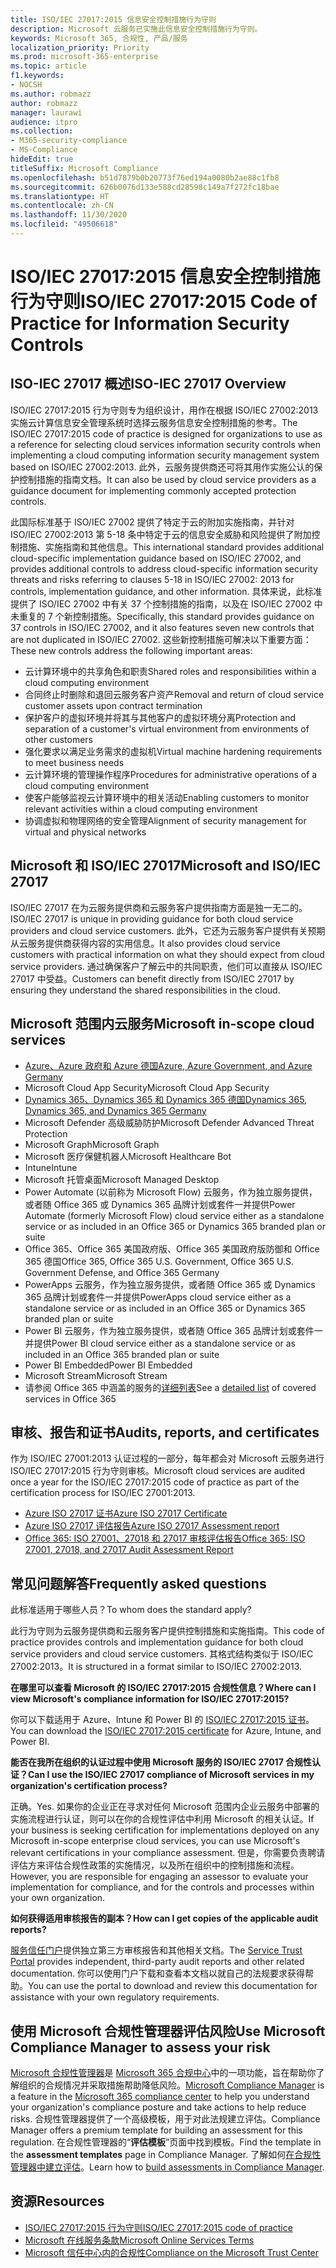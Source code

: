 ```yaml
---
title: ISO/IEC 27017:2015 信息安全控制措施行为守则
description: Microsoft 云服务已实施此信息安全控制措施行为守则。
keywords: Microsoft 365, 合规性, 产品/服务
localization_priority: Priority
ms.prod: microsoft-365-enterprise
ms.topic: article
f1.keywords:
- NOCSH
ms.author: robmazz
author: robmazz
manager: laurawi
audience: itpro
ms.collection:
- M365-security-compliance
- MS-Compliance
hideEdit: true
titleSuffix: Microsoft Compliance
ms.openlocfilehash: b51d7879b0b20773f76ed194a0080b2ae88c1fb8
ms.sourcegitcommit: 626b0076d133e588cd28598c149a7f272fc18bae
ms.translationtype: HT
ms.contentlocale: zh-CN
ms.lasthandoff: 11/30/2020
ms.locfileid: "49506618"
---
```

# <a name="isoiec-270172015-code-of-practice-for-information-security-controls"></a><span data-ttu-id="0c525-104">ISO/IEC 27017:2015 信息安全控制措施行为守则</span><span class="sxs-lookup"><span data-stu-id="0c525-104">ISO/IEC 27017:2015 Code of Practice for Information Security Controls</span></span>

## <a name="iso-iec-27017-overview"></a><span data-ttu-id="0c525-105">ISO-IEC 27017 概述</span><span class="sxs-lookup"><span data-stu-id="0c525-105">ISO-IEC 27017 Overview</span></span>

<span data-ttu-id="0c525-106">ISO/IEC 27017:2015 行为守则专为组织设计，用作在根据 ISO/IEC 27002:2013 实施云计算信息安全管理系统时选择云服务信息安全控制措施的参考。</span><span class="sxs-lookup"><span data-stu-id="0c525-106">The ISO/IEC 27017:2015 code of practice is designed for organizations to use as a reference for selecting cloud services information security controls when implementing a cloud computing information security management system based on ISO/IEC 27002:2013.</span></span> <span data-ttu-id="0c525-107">此外，云服务提供商还可将其用作实施公认的保护控制措施的指南文档。</span><span class="sxs-lookup"><span data-stu-id="0c525-107">It can also be used by cloud service providers as a guidance document for implementing commonly accepted protection controls.</span></span>

<span data-ttu-id="0c525-108">此国际标准基于 ISO/IEC 27002 提供了特定于云的附加实施指南，并针对 ISO/IEC 27002:2013 第 5-18 条中特定于云的信息安全威胁和风险提供了附加控制措施、实施指南和其他信息。</span><span class="sxs-lookup"><span data-stu-id="0c525-108">This international standard provides additional cloud-specific implementation guidance based on ISO/IEC 27002, and provides additional controls to address cloud-specific information security threats and risks referring to clauses 5-18 in ISO/IEC 27002: 2013 for controls, implementation guidance, and other information.</span></span> <span data-ttu-id="0c525-109">具体来说，此标准提供了 ISO/IEC 27002 中有关 37 个控制措施的指南，以及在 ISO/IEC 27002 中未重复的 7 个新控制措施。</span><span class="sxs-lookup"><span data-stu-id="0c525-109">Specifically, this standard provides guidance on 37 controls in ISO/IEC 27002, and it also features seven new controls that are not duplicated in ISO/IEC 27002.</span></span> <span data-ttu-id="0c525-110">这些新控制措施可解决以下重要方面：</span><span class="sxs-lookup"><span data-stu-id="0c525-110">These new controls address the following important areas:</span></span>

- <span data-ttu-id="0c525-111">云计算环境中的共享角色和职责</span><span class="sxs-lookup"><span data-stu-id="0c525-111">Shared roles and responsibilities within a cloud computing environment</span></span>
- <span data-ttu-id="0c525-112">合同终止时删除和退回云服务客户资产</span><span class="sxs-lookup"><span data-stu-id="0c525-112">Removal and return of cloud service customer assets upon contract termination</span></span>
- <span data-ttu-id="0c525-113">保护客户的虚拟环境并将其与其他客户的虚拟环境分离</span><span class="sxs-lookup"><span data-stu-id="0c525-113">Protection and separation of a customer's virtual environment from environments of other customers</span></span>
- <span data-ttu-id="0c525-114">强化要求以满足业务需求的虚拟机</span><span class="sxs-lookup"><span data-stu-id="0c525-114">Virtual machine hardening requirements to meet business needs</span></span>
- <span data-ttu-id="0c525-115">云计算环境的管理操作程序</span><span class="sxs-lookup"><span data-stu-id="0c525-115">Procedures for administrative operations of a cloud computing environment</span></span>
- <span data-ttu-id="0c525-116">使客户能够监视云计算环境中的相关活动</span><span class="sxs-lookup"><span data-stu-id="0c525-116">Enabling customers to monitor relevant activities within a cloud computing environment</span></span>
- <span data-ttu-id="0c525-117">协调虚拟和物理网络的安全管理</span><span class="sxs-lookup"><span data-stu-id="0c525-117">Alignment of security management for virtual and physical networks</span></span>

## <a name="microsoft-and-isoiec-27017"></a><span data-ttu-id="0c525-118">Microsoft 和 ISO/IEC 27017</span><span class="sxs-lookup"><span data-stu-id="0c525-118">Microsoft and ISO/IEC 27017</span></span>

<span data-ttu-id="0c525-119">ISO/IEC 27017 在为云服务提供商和云服务客户提供指南方面是独一无二的。</span><span class="sxs-lookup"><span data-stu-id="0c525-119">ISO/IEC 27017 is unique in providing guidance for both cloud service providers and cloud service customers.</span></span> <span data-ttu-id="0c525-120">此外，它还为云服务客户提供有关预期从云服务提供商获得内容的实用信息。</span><span class="sxs-lookup"><span data-stu-id="0c525-120">It also provides cloud service customers with practical information on what they should expect from cloud service providers.</span></span> <span data-ttu-id="0c525-121">通过确保客户了解云中的共同职责，他们可以直接从 ISO/IEC 27017 中受益。</span><span class="sxs-lookup"><span data-stu-id="0c525-121">Customers can benefit directly from ISO/IEC 27017 by ensuring they understand the shared responsibilities in the cloud.</span></span>

## <a name="microsoft-in-scope-cloud-services"></a><span data-ttu-id="0c525-122">Microsoft 范围内云服务</span><span class="sxs-lookup"><span data-stu-id="0c525-122">Microsoft in-scope cloud services</span></span>

- [<span data-ttu-id="0c525-123">Azure、Azure 政府和 Azure 德国</span><span class="sxs-lookup"><span data-stu-id="0c525-123">Azure, Azure Government, and Azure Germany</span></span>](https://aka.ms/AzureCompliance)
- <span data-ttu-id="0c525-124">Microsoft Cloud App Security</span><span class="sxs-lookup"><span data-stu-id="0c525-124">Microsoft Cloud App Security</span></span>
- [<span data-ttu-id="0c525-125">Dynamics 365、Dynamics 365 和 Dynamics 365 德国</span><span class="sxs-lookup"><span data-stu-id="0c525-125">Dynamics 365, Dynamics 365, and Dynamics 365 Germany</span></span>](https://aka.ms/d365-compliance-list)
- <span data-ttu-id="0c525-126">Microsoft Defender 高级威胁防护</span><span class="sxs-lookup"><span data-stu-id="0c525-126">Microsoft Defender Advanced Threat Protection</span></span>
- <span data-ttu-id="0c525-127">Microsoft Graph</span><span class="sxs-lookup"><span data-stu-id="0c525-127">Microsoft Graph</span></span>
- <span data-ttu-id="0c525-128">Microsoft 医疗保健机器人</span><span class="sxs-lookup"><span data-stu-id="0c525-128">Microsoft Healthcare Bot</span></span>
- <span data-ttu-id="0c525-129">Intune</span><span class="sxs-lookup"><span data-stu-id="0c525-129">Intune</span></span>
- <span data-ttu-id="0c525-130">Microsoft 托管桌面</span><span class="sxs-lookup"><span data-stu-id="0c525-130">Microsoft Managed Desktop</span></span>
- <span data-ttu-id="0c525-131">Power Automate (以前称为 Microsoft Flow) 云服务，作为独立服务提供，或者随 Office 365 或 Dynamics 365 品牌计划或套件一并提供</span><span class="sxs-lookup"><span data-stu-id="0c525-131">Power Automate (formerly Microsoft Flow) cloud service either as a standalone service or as included in an Office 365 or Dynamics 365 branded plan or suite</span></span>
- <span data-ttu-id="0c525-132">Office 365、Office 365 美国政府版、Office 365 美国政府版防御和 Office 365 德国</span><span class="sxs-lookup"><span data-stu-id="0c525-132">Office 365, Office 365 U.S. Government, Office 365 U.S. Government Defense, and Office 365 Germany</span></span>
- <span data-ttu-id="0c525-133">PowerApps 云服务，作为独立服务提供，或者随 Office 365 或 Dynamics 365 品牌计划或套件一并提供</span><span class="sxs-lookup"><span data-stu-id="0c525-133">PowerApps cloud service either as a standalone service or as included in an Office 365 or Dynamics 365 branded plan or suite</span></span>
- <span data-ttu-id="0c525-134">Power BI 云服务，作为独立服务提供，或者随 Office 365 品牌计划或套件一并提供</span><span class="sxs-lookup"><span data-stu-id="0c525-134">Power BI cloud service either as a standalone service or as included in an Office 365 branded plan or suite</span></span>
- <span data-ttu-id="0c525-135">Power BI Embedded</span><span class="sxs-lookup"><span data-stu-id="0c525-135">Power BI Embedded</span></span>
- <span data-ttu-id="0c525-136">Microsoft Stream</span><span class="sxs-lookup"><span data-stu-id="0c525-136">Microsoft Stream</span></span>
- <span data-ttu-id="0c525-137">请参阅 Office 365 中涵盖的服务的[详细列表](https://go.microsoft.com/fwlink/p/?linkid=2077751)</span><span class="sxs-lookup"><span data-stu-id="0c525-137">See a [detailed list](https://go.microsoft.com/fwlink/p/?linkid=2077751) of covered services in Office 365</span></span>

## <a name="audits-reports-and-certificates"></a><span data-ttu-id="0c525-138">审核、报告和证书</span><span class="sxs-lookup"><span data-stu-id="0c525-138">Audits, reports, and certificates</span></span>

<span data-ttu-id="0c525-139">作为 ISO/IEC 27001:2013 认证过程的一部分，每年都会对 Microsoft 云服务进行 ISO/IEC 27017:2015 行为守则审核。</span><span class="sxs-lookup"><span data-stu-id="0c525-139">Microsoft cloud services are audited once a year for the ISO/IEC 27017:2015 code of practice as part of the certification process for ISO/IEC 27001:2013.</span></span>

- [<span data-ttu-id="0c525-140">Azure ISO 27017 证书</span><span class="sxs-lookup"><span data-stu-id="0c525-140">Azure ISO 27017 Certificate</span></span>](https://aka.ms/azureiso27017cert)
- [<span data-ttu-id="0c525-141">Azure ISO 27017 评估报告</span><span class="sxs-lookup"><span data-stu-id="0c525-141">Azure ISO 27017 Assessment report</span></span>](https://aka.ms/azureiso27017report)
- [<span data-ttu-id="0c525-142">Office 365: ISO 27001、27018 和 27017 审核评估报告</span><span class="sxs-lookup"><span data-stu-id="0c525-142">Office 365: ISO 27001, 27018, and 27017 Audit Assessment Report</span></span>](https://aka.ms/o365isoreport)

## <a name="frequently-asked-questions"></a><span data-ttu-id="0c525-143">常见问题解答</span><span class="sxs-lookup"><span data-stu-id="0c525-143">Frequently asked questions</span></span>

<span data-ttu-id="0c525-144">此标准适用于哪些人员？</span><span class="sxs-lookup"><span data-stu-id="0c525-144">To whom does the standard apply?</span></span>

<span data-ttu-id="0c525-145">此行为守则为云服务提供商和云服务客户提供控制措施和实施指南。</span><span class="sxs-lookup"><span data-stu-id="0c525-145">This code of practice provides controls and implementation guidance for both cloud service providers and cloud service customers.</span></span> <span data-ttu-id="0c525-146">其格式结构类似于 ISO/IEC 27002:2013。</span><span class="sxs-lookup"><span data-stu-id="0c525-146">It is structured in a format similar to ISO/IEC 27002:2013.</span></span>

<span data-ttu-id="0c525-147">**在哪里可以查看 Microsoft 的 ISO/IEC 27017:2015 合规性信息？**</span><span class="sxs-lookup"><span data-stu-id="0c525-147">**Where can I view Microsoft's compliance information for ISO/IEC 27017:2015?**</span></span>

<span data-ttu-id="0c525-148">你可以下载适用于 Azure、Intune 和 Power BI 的 [ISO/IEC 27017:2015 证书](https://aka.ms/azureiso27017)。</span><span class="sxs-lookup"><span data-stu-id="0c525-148">You can download the [ISO/IEC 27017:2015 certificate](https://aka.ms/azureiso27017) for Azure, Intune, and Power BI.</span></span>

<span data-ttu-id="0c525-149">**能否在我所在组织的认证过程中使用 Microsoft 服务的 ISO/IEC 27017 合规性认证？**</span><span class="sxs-lookup"><span data-stu-id="0c525-149">**Can I use the ISO/IEC 27017 compliance of Microsoft services in my organization's certification process?**</span></span>

<span data-ttu-id="0c525-150">正确。</span><span class="sxs-lookup"><span data-stu-id="0c525-150">Yes.</span></span> <span data-ttu-id="0c525-151">如果你的企业正在寻求对任何 Microsoft 范围内企业云服务中部署的实施流程进行认证，则可以在你的合规性评估中利用 Microsoft 的相关认证。</span><span class="sxs-lookup"><span data-stu-id="0c525-151">If your business is seeking certification for implementations deployed on any Microsoft in-scope enterprise cloud services, you can use Microsoft's relevant certifications in your compliance assessment.</span></span> <span data-ttu-id="0c525-152">但是，你需要负责聘请评估方来评估合规性政策的实施情况，以及所在组织中的控制措施和流程。</span><span class="sxs-lookup"><span data-stu-id="0c525-152">However, you are responsible for engaging an assessor to evaluate your implementation for compliance, and for the controls and processes within your own organization.</span></span>

<span data-ttu-id="0c525-153">**如何获得适用审核报告的副本？**</span><span class="sxs-lookup"><span data-stu-id="0c525-153">**How can I get copies of the applicable audit reports?**</span></span>

<span data-ttu-id="0c525-154">[服务信任门户](https://aka.ms/stphelp)提供独立第三方审核报告和其他相关文档。</span><span class="sxs-lookup"><span data-stu-id="0c525-154">The [Service Trust Portal](https://aka.ms/stphelp) provides independent, third-party audit reports and other related documentation.</span></span> <span data-ttu-id="0c525-155">你可以使用门户下载和查看本文档以就自己的法规要求获得帮助。</span><span class="sxs-lookup"><span data-stu-id="0c525-155">You can use the portal to download and review this documentation for assistance with your own regulatory requirements.</span></span>

## <a name="use-microsoft-compliance-manager-to-assess-your-risk"></a><span data-ttu-id="0c525-156">使用 Microsoft 合规性管理器评估风险</span><span class="sxs-lookup"><span data-stu-id="0c525-156">Use Microsoft Compliance Manager to assess your risk</span></span>

<span data-ttu-id="0c525-157">[Microsoft 合规性管理器](https://docs.microsoft.com/microsoft-365/compliance/compliance-manager)是 [Microsoft 365 合规中心](https://docs.microsoft.com/microsoft-365/compliance/microsoft-365-compliance-center)中的一项功能，旨在帮助你了解组织的合规情况并采取措施帮助降低风险。</span><span class="sxs-lookup"><span data-stu-id="0c525-157">[Microsoft Compliance Manager](https://docs.microsoft.com/microsoft-365/compliance/compliance-manager) is a feature in the [Microsoft 365 compliance center](https://docs.microsoft.com/microsoft-365/compliance/microsoft-365-compliance-center) to help you understand your organization's compliance posture and take actions to help reduce risks.</span></span> <span data-ttu-id="0c525-158">合规性管理器提供了一个高级模板，用于对此法规建立评估。</span><span class="sxs-lookup"><span data-stu-id="0c525-158">Compliance Manager offers a premium template for building an assessment for this regulation.</span></span> <span data-ttu-id="0c525-159">在合规性管理器的“**评估模板**”页面中找到模板。</span><span class="sxs-lookup"><span data-stu-id="0c525-159">Find the template in the **assessment templates** page in Compliance Manager.</span></span> <span data-ttu-id="0c525-160">了解如何[在合规性管理器中建立评估](https://docs.microsoft.com/microsoft-365/compliance/compliance-manager-assessments)。</span><span class="sxs-lookup"><span data-stu-id="0c525-160">Learn how to [build assessments in Compliance Manager](https://docs.microsoft.com/microsoft-365/compliance/compliance-manager-assessments).</span></span>

## <a name="resources"></a><span data-ttu-id="0c525-161">资源</span><span class="sxs-lookup"><span data-stu-id="0c525-161">Resources</span></span>

- [<span data-ttu-id="0c525-162">ISO/IEC 27017:2015 行为守则</span><span class="sxs-lookup"><span data-stu-id="0c525-162">ISO/IEC 27017:2015 code of practice</span></span>](https://www.iso.org/iso/iso_catalogue/catalogue_tc/catalogue_detail.htm?csnumber=43757)
- [<span data-ttu-id="0c525-163">Microsoft 在线服务条款</span><span class="sxs-lookup"><span data-stu-id="0c525-163">Microsoft Online Services Terms</span></span>](https://aka.ms/Online-Services-Terms)
- [<span data-ttu-id="0c525-164">Microsoft 信任中心内的合规性</span><span class="sxs-lookup"><span data-stu-id="0c525-164">Compliance on the Microsoft Trust Center</span></span>](https://www.microsoft.com/trust-center/compliance/compliance-overview)
